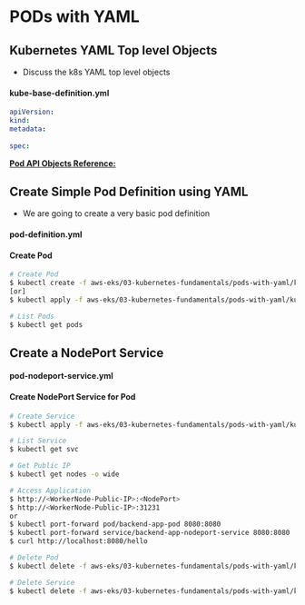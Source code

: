 # PODs with YAML

## Kubernetes YAML Top level Objects

- Discuss the k8s YAML top level objects

#### **kube-base-definition.yml**
```yml
apiVersion:
kind:
metadata:
  
spec:
```

[**Pod API Objects Reference:**](https://kubernetes.io/docs/reference/kubernetes-api/workload-resources/pod-v1/)

## Create Simple Pod Definition using YAML
- We are going to create a very basic pod definition

#### pod-definition.yml

#### Create Pod
```bash
# Create Pod
$ kubectl create -f aws-eks/03-kubernetes-fundamentals/pods-with-yaml/kube-manifests/pod-definition.yaml
[or]
$ kubectl apply -f aws-eks/03-kubernetes-fundamentals/pods-with-yaml/kube-manifests/pod-definition.yaml

# List Pods
$ kubectl get pods
```


## Create a NodePort Service
#### pod-nodeport-service.yml

#### Create NodePort Service for Pod

```bash
# Create Service
$ kubectl apply -f aws-eks/03-kubernetes-fundamentals/pods-with-yaml/kube-manifests/pod-nodeport-service.yaml

# List Service
$ kubectl get svc

# Get Public IP
$ kubectl get nodes -o wide

# Access Application
$ http://<WorkerNode-Public-IP>:<NodePort>
$ http://<WorkerNode-Public-IP>:31231
or
$ kubectl port-forward pod/backend-app-pod 8080:8080
$ kubectl port-forward service/backend-app-nodeport-service 8080:8080
$ curl http://localhost:8080/hello

# Delete Pod
$ kubectl delete -f aws-eks/03-kubernetes-fundamentals/pods-with-yaml/kube-manifests/pod-definition.yaml

# Delete Service
$ kubectl delete -f aws-eks/03-kubernetes-fundamentals/pods-with-yaml/kube-manifests/pod-nodeport-service.yaml
```